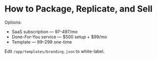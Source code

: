 # How to Package, Replicate, and Sell

Options:
- SaaS subscription — $97–$497/mo
- Done-For-You service — $500 setup + $99/mo
- Template — $99–$299 one-time

Edit `/app/templates/branding.json` to white-label.